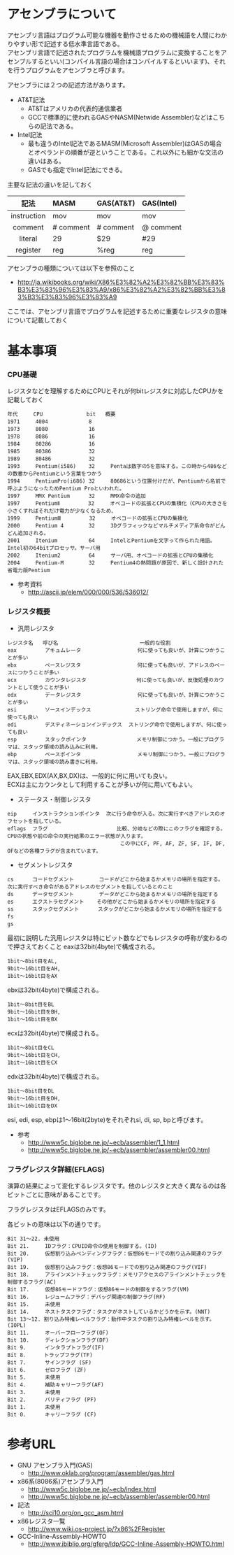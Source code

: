 # アセンブラについて
アセンブリ言語はプログラム可能な機器を動作させるための機械語を人間にわかりやすい形で記述する低水準言語である。  
アセンブリ言語で記述されたプログラムを機械語プログラムに変換することをアセンブルするといい(コンパイル言語の場合はコンパイルするといいます)、それを行うプログラムをアセンブラと呼びます。

アセンブラには２つの記述方法があります。
- AT&T記法
  - AT&Tはアメリカの代表的通信業者
  - GCCで標準的に使われるGASやNASM(Netwide Assembler)などはこちらの記法である。
- Intel記法
  - 最も違うのIntel記法であるMASM(Microsoft Assembler)はGASの場合とオペランドの順番が逆ということである。これ以外にも細かな文法の違いはある。
  - GASでも指定でIntel記法にできる。

主要な記法の違いを記しておく

| 記法 | MASM | GAS(AT&T)  | GAS(Intel) |
| :---: | :--- | :--- | :--- |
| instruction | mov <to> <from> | mov <from> <to> | mov <to> <from> |
| comment | # comment | # comment | @ comment|
| literal | 29 | $29 | #29 |
| register | reg | %reg | reg |

アセンブラの種類については以下を参照のこと
- http://ja.wikibooks.org/wiki/X86%E3%82%A2%E3%82%BB%E3%83%B3%E3%83%96%E3%83%A9/x86%E3%82%A2%E3%82%BB%E3%83%B3%E3%83%96%E3%83%A9

ここでは、アセンブリ言語でプログラムを記述するために重要なレジスタの意味について記載しておく

# 基本事項

### CPU基礎
レジスタなどを理解するためにCPUとそれが何bitレジスタに対応したCPUかを記載しておく
```
年代     CPU              bit   概要
1971     4004             8 	　
1973     8080             16 	　
1978     8086             16 	　
1984     80286            16 	　
1985     80386            32 	　
1989     80486            32 	　
1993     Pentium(i586) 	  32     Pentaは数字の5を意味する。この時から486などの数番からPentiumという言葉をつかう
1994     PentiumPro(i686) 32     80686という位置付けだが、Pentiumから名前で呼ぶようになったためPentium Proといわれた。
1997     MMX Pentium 	  32     MMX命令の追加
1997     PentiumⅡ         32     オペコードの拡張とCPUの集積化（CPUの大きさを小さくすればそれだけ電力が少なくなるため、
1999     PentiumⅢ         32     オペコードの拡張とCPUの集積化
2000     Pentium 4 	      32     3Dグラフィックなどマルチメディア系命令がどんどん追加される。
2001     Itenium 	      64     IntelとPentiumを文字って作られた用語。Intel初の64bitプロセッサ。サーバ用
2002     Itenium2 	      64     サーバ用、オペコードの拡張とCPUの集積化
2004     Pentium-M 	      32     Pentium4の熱問題が原因で、新しく設計された省電力版Pentium
```

- 参考資料
  - http://ascii.jp/elem/000/000/536/536012/

### レジスタ概要

- 汎用レジスタ
```
レジスタ名 	呼び名                          一般的な役割
eax         アキュムレータ                  何に使っても良いが、計算につかうことが多い
ebx         ベースレジスタ                  何に使っても良いが、アドレスのベースにつかうことが多い
ecx         カウンタレジスタ                何に使っても良いが、反復処理のカウントとして使うことが多い
edx         データレジスタ                  何に使っても良いが、計算につかうことが多い
esi         ソースインデックス              ストリング命令で使用しますが、何に使っても良い
edi         デスティネーションインデックス  ストリング命令で使用しますが、何に使っても良い
esp         スタックポインタ                メモリ制御につかう。一般にプログラマは、スタック領域の読み込みに利用。
ebp         ベースポインタ                  メモリ制御につかう。一般にプログラマは、スタック領域の読み書きに利用。
```
EAX,EBX,EDX(AX,BX,DX)は、一般的に何に用いても良い。   
ECXは主にカウンタとして利用することが多いが何に用いてもよい。

- ステータス・制御レジスタ
```
eip     インストラクションポインタ  次に行う命令が入る。次に実行すべきアドレスのオフセットを指している。
eflags  フラグ                      比較、分岐などの際にこのフラグを確認する。CPUの状態や前の命令の実行結果のエラー状態が入ります。
                                    この中にCF, PF, AF, ZF, SF, IF, DF, OFなどの各種フラグが含まれています。
```

- セグメントレジスタ
```
cs      コードセグメント        コードがどこから始まるかメモリの場所を指定する。次に実行すべき命令があるアドレスのセグメントを指しているとのこと
ds      データセグメント        データがどこから始まるかメモリの場所を指定する
es      エクストラセグメント    その他がどこから始まるかメモリの場所を指定する
ss      スタックセグメント      スタックがどこから始まるかメモリの場所を指定する
fs      　
gs      　
```

最初に説明した汎用レジスタは特にビット数などでもレジスタの呼称が変わるので押さえておくこと
eaxは32bit(4byte)で構成される。
```
1bit〜8bit目をAL,
9bit〜16bit目をAH,
1bit〜16bit目をAX
```

ebxは32bit(4byte)で構成される。
```
1bit〜8bit目をBL
9bit〜16bit目をBH,
1bit〜16bit目をBX
```

ecxは32bit(4byte)で構成される。
```
1bit〜8bit目をCL
9bit〜16bit目をCH,
1bit〜16bit目をCX
```

edxは32bit(4byte)で構成される。
```
1bit〜8bit目をDL
9bit〜16bit目をDH,
1bit〜16bit目をDX
```

esi, edi, esp, ebpは1〜16bit(2byte)をそれぞれsi, di, sp, bpと呼びます。

- 参考
  - http://www5c.biglobe.ne.jp/~ecb/assembler/1_1.html
  - http://www5c.biglobe.ne.jp/~ecb/assembler/assembler00.html

### フラグレジスタ詳細(EFLAGS)
演算の結果によって変化するレジスタです。他のレジスタと大きく異なるのは各ビットごとに意味があることです。

フラグレジスタはEFLAGSのみです。

各ビットの意味は以下の通りです。

```
Bit 31～22. 未使用
Bit 21.     IDフラグ：CPUID命令の使用を制御する。(ID)
Bit 20.     仮想割り込みペンディングフラグ：仮想86モードでの割り込み関連のフラグ(VIP)
Bit 19.     仮想割り込みフラグ：仮想86モードでの割り込み関連のフラグ(VIF)
Bit 18.     アラインメントチェックフラグ：メモリアクセスのアラインメントチェックを制御するフラグ(AC)
Bit 17.     仮想86モードフラグ：仮想86モードの制御をするフラグ(VM)
Bit 16.     レジュームフラグ：デバッグ関連の制御フラグ(RF)
Bit 15.     未使用
Bit 14.     ネストタスクフラグ：タスクがネストしているかどうかを示す。(NNT)
Bit 13～12. 割り込み特権レベルフラグ：動作中タスクの割り込み特権レベルを示す。(IOPL)
Bit 11.     オーバーフローフラグ(OF)
Bit 10.     ディレクションフラグ(DF)
Bit 9.      インタラプトフラグ(IF)
Bit 8．     トラップフラグ(TF)
Bit 7.      サインフラグ (SF)
Bit 6.      ゼロフラグ (ZF)
Bit 5.      未使用
Bit 4.      補助キャリーフラグ(AF)
Bit 3.      未使用
Bit 2.      パリティフラグ (PF)
Bit 1.      未使用
Bit 0.      キャリーフラグ (CF)
```

# 参考URL
- GNU アセンブラ入門(GAS) 
  - http://www.oklab.org/program/assembler/gas.html
- x86系(8086系)アセンブラ入門
  - http://www5c.biglobe.ne.jp/~ecb/index.html
  - http://www5c.biglobe.ne.jp/~ecb/assembler/assembler00.html
- 記法
  - http://sci10.org/on_gcc_asm.html
- x86レジスタ一覧
  - http://www.wiki.os-project.jp/?x86%2FRegister
- GCC-Inline-Assembly-HOWTO
  - http://www.ibiblio.org/gferg/ldp/GCC-Inline-Assembly-HOWTO.html

